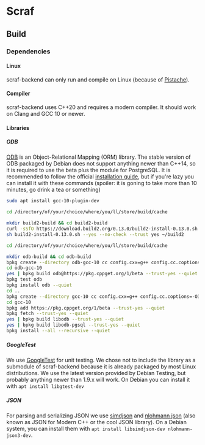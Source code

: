 # Scraf

## Build

### Dependencies

#### Linux

scraf-backend can only run and compile on Linux (because of [Pistache](https://github.com/pistacheio/pistache)).

#### Compiler

scraf-backend uses C++20 and requires a modern compiler. It should work on Clang and GCC 10 or newer.

#### Libraries

##### ODB

[ODB](https://www.codesynthesis.com/products/odb/) is an Object-Relational Mapping (ORM) library.
The stable version of ODB packaged by Debian does not support anything newer than C++14, so it is required to use the beta plus the module for PostgreSQL.
It is recommended to follow the official [installation guide](https://www.codesynthesis.com/products/odb/doc/install-build2.xhtml#linux), but if you're lazy you can install it with these commands (spoiler: it is goning to take more than 10 minutes, go drink a tea or something)

```sh
sudo apt install gcc-10-plugin-dev

cd /directory/of/your/choice/where/you/ll/store/build/cache

mkdir build2-build && cd build2-build
curl -sSfO https://download.build2.org/0.13.0/build2-install-0.13.0.sh
sh build2-install-0.13.0.sh --yes --no-check --trust yes ~/build2

cd /directory/of/your/choice/where/you/ll/store/build/cache

mkdir odb-build && cd odb-build
bpkg create --directory odb-gcc-10 cc config.cxx=g++ config.cc.coptions=-O3 config.bin.rpath=/usr/local/lib config.install.root=/usr/local config.install.sudo=sudo --quiet
cd odb-gcc-10
yes | bpkg build odb@https://pkg.cppget.org/1/beta --trust-yes --quiet
bpkg test odb
bpkg install odb --quiet
cd ..
bpkg create --directory gcc-10 cc config.cxx=g++ config.cc.coptions=-O3 config.install.root=/usr/local config.install.sudo=sudo --quiet
cd gcc-10
bpkg add https://pkg.cppget.org/1/beta --trust-yes --quiet
bpkg fetch --trust-yes --quiet
yes | bpkg build libodb --trust-yes --quiet
yes | bpkg build libodb-pgsql --trust-yes --quiet
bpkg install --all --recursive --quiet
```

##### GoogleTest

We use [GoogleTest](https://github.com/google/googletest) for unit testing. We chose not to include the library as a submodule of scraf-backend because it is already packaged by most Linux distributions. We use the latest version provided by Debian Testing, but probably anything newer than 1.9.x will work. On Debian you can install it with `apt install libgtest-dev`

##### JSON

For parsing and serializing JSON we use [simdjson](https://github.com/simdjson/simdjson) and [nlohmann json](https://github.com/nlohmann/json) (also known as JSON for Modern C++ or the cool JSON library). On a Debian system, you can install them with `apt install libsimdjson-dev nlohmann-json3-dev`.
